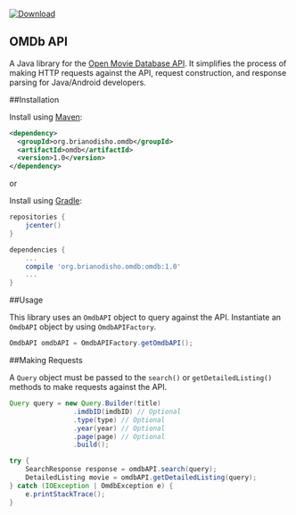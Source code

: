 [![Download](https://api.bintray.com/packages/brianodisho/omdb/omdb/images/download.svg)](https://bintray.com/brianodisho/omdb/omdb/_latestVersion)

OMDb API
---------------

A Java library for the [Open Movie Database API](http://omdbapi.com/).  It simplifies the process of making HTTP requests against the API, request construction, and response parsing for Java/Android developers.

##Installation

Install using [Maven](https://maven.apache.org/):

```xml
<dependency>
  <groupId>org.brianodisho.omdb</groupId>
  <artifactId>omdb</artifactId>
  <version>1.0</version>
</dependency>
```
or

Install using [Gradle](http://gradle.org/):

```groovy
repositories {
    jcenter()
}

dependencies {
    ...
    compile 'org.brianodisho.omdb:omdb:1.0'
    ...
}
```



##Usage

This library uses an `OmdbAPI` object to query against the API. Instantiate an `OmdbAPI` object by using `OmdbAPIFactory`.

```java
OmdbAPI omdbAPI = OmdbAPIFactory.getOmdbAPI();
```




##Making Requests

A `Query` object must be passed to the `search()` or `getDetailedListing()` methods to make requests against the API.

```java
Query query = new Query.Builder(title)
                .imdbID(imdbID) // Optional
                .type(type) // Optional
                .year(year) // Optional
                .page(page) // Optional
                .build();

try {
	SearchResponse response = omdbAPI.search(query);
	DetailedListing movie = omdbAPI.getDetailedListing(query);
} catch (IOException | OmdbException e) {
	e.printStackTrace();
}
```
